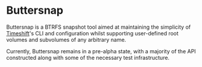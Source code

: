 # Buttersnap

Buttersnap is a BTRFS snapshot tool aimed at maintaining the simplicity of [Timeshift](https://github.com/linuxmint/timeshift)'s CLI and configuration whilst supporting user-defined root volumes and subvolumes of any arbitrary name.

Currently, Buttersnap remains in a pre-alpha state, with a majority of the API constructed along with some of the necessary test infrastructure.
